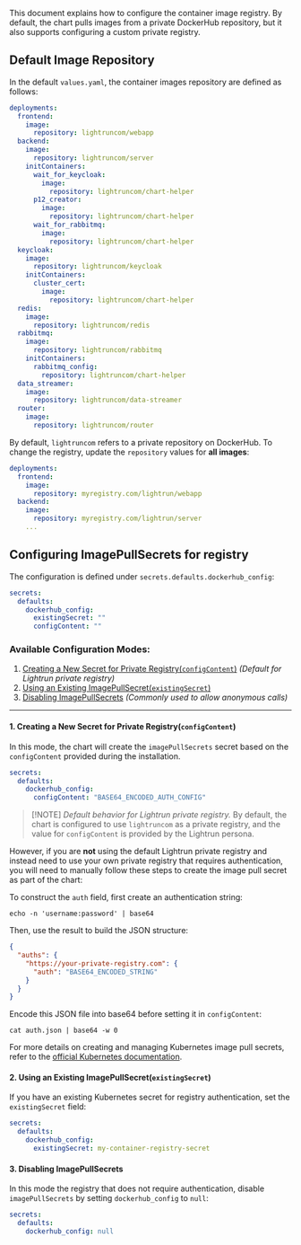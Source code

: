 This document explains how to configure the container image registry. By default, the chart pulls images from a private DockerHub repository, but it also supports configuring a custom private registry.

## Default Image Repository

In the default `values.yaml`, the container images repository are defined as follows:
```yaml
deployments:
  frontend:
    image:
      repository: lightruncom/webapp
  backend:
    image:
      repository: lightruncom/server
    initContainers:
      wait_for_keycloak:
        image:
          repository: lightruncom/chart-helper
      p12_creator:
        image:
          repository: lightruncom/chart-helper
      wait_for_rabbitmq:
        image:
          repository: lightruncom/chart-helper
  keycloak:
    image:
      repository: lightruncom/keycloak
    initContainers:
      cluster_cert:
        image:
          repository: lightruncom/chart-helper
  redis:
    image:
      repository: lightruncom/redis
  rabbitmq:
    image:
      repository: lightruncom/rabbitmq
    initContainers:
      rabbitmq_config:
        repository: lightruncom/chart-helper
  data_streamer:
    image:
      repository: lightruncom/data-streamer
  router:
    image:
      repository: lightruncom/router
```
By default, `lightruncom` refers to a private repository on DockerHub.  To change the registry, update the `repository` values for **all images**:

```yaml
deployments:
  frontend:
    image:
      repository: myregistry.com/lightrun/webapp
  backend:
    image:
      repository: myregistry.com/lightrun/server
	...      
```

## Configuring ImagePullSecrets for registry

The configuration is defined under `secrets.defaults.dockerhub_config`:
```yaml
secrets:
  defaults:
    dockerhub_config:
      existingSecret: ""
      configContent: ""
```

### Available Configuration Modes:

1. [Creating a New Secret for Private Registry(`configContent`)](#1.%20Creating%20a%20New%20Secret%20for%20Private%20Registry(%60configContent%60)) _(Default for Lightrun private registry)_
2. [Using an Existing ImagePullSecret(`existingSecret`)](#2.%20Using%20an%20Existing%20ImagePullSecret(%60existingSecret%60))
3. [Disabling ImagePullSecrets](#3.%20Disabling%20ImagePullSecrets) _(Commonly used to allow anonymous calls)_

---
#### 1. Creating a New Secret for Private Registry(`configContent`)
In this mode, the chart will create the `imagePullSecrets`  secret based on the `configContent` provided during the installation.
```yaml
secrets:
  defaults:
    dockerhub_config:
      configContent: "BASE64_ENCODED_AUTH_CONFIG"
```
> [!NOTE] _Default behavior for Lightrun private registry._
> By default, the chart is configured to use `lightruncom` as a private registry, and the value for `configContent` is provided by the Lightrun persona.

However, if you are **not** using the default Lightrun private registry and instead need to use your own private registry that requires authentication, you will need to manually follow these steps to create the image pull secret as part of the chart:

To construct the `auth` field, first create an authentication string:
```
echo -n 'username:password' | base64
```
Then, use the result to build the JSON structure:
```json
{
  "auths": {
    "https://your-private-registry.com": {
      "auth": "BASE64_ENCODED_STRING"
    }
  }
}
```
Encode this JSON file into base64 before setting it in `configContent`:
```
cat auth.json | base64 -w 0
```
For more details on creating and managing Kubernetes image pull secrets, refer to the [official Kubernetes documentation](https://kubernetes.io/docs/tasks/configure-pod-container/pull-image-private-registry/).

#### 2. Using an Existing ImagePullSecret(`existingSecret`)

If you have an existing Kubernetes secret for registry authentication, set the `existingSecret` field:
```yaml
secrets:
  defaults:
    dockerhub_config:
      existingSecret: my-container-registry-secret
```

#### 3. Disabling ImagePullSecrets

In this mode the registry that does not require authentication, disable `imagePullSecrets` by setting `dockerhub_config` to `null`:
```yaml
secrets:
  defaults:
    dockerhub_config: null
```

